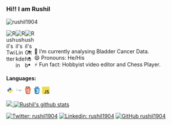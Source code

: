### Hi!! I am Rushil


<p align="left"> <img src="https://komarev.com/ghpvc/?username=rushil1904&label=Views&color=blue&style=plastic" alt="rushil1904" /> </p>


<a href="https://twitter.com/rushil1904">
  <img align="left" alt="Rushil's Twitter" width="25px" src="https://images.vexels.com/media/users/3/137419/isolated/preview/b1a3fab214230557053ed1c4bf17b46c-twitter-icon-logo-by-vexels.png" />
</a>
<a href="https://linkedin.com/in/rushil1904">
  <img align="left" alt="Rushil's Linkdein" width="25px" src="https://images.vexels.com/media/users/3/137382/isolated/preview/c59b2807ea44f0d70f41ca73c61d281d-linkedin-icon-logo-by-vexels.png" />
</a>
<a href="https://github.com/rushil1904">
  <img align="left" alt="Rushil's Github" width="25px" src="https://img.icons8.com/color/344/github--v1.png" />
</a>


<br/>
<br/>


- 🔭 I’m currently analysing Bladder Cancer Data.
- 😄 Pronouns: He/His
- ⚡ Fun fact: Hobbyist video editor and Chess Player.




**Languages:**  

<code><img height="20" src="https://raw.githubusercontent.com/github/explore/80688e429a7d4ef2fca1e82350fe8e3517d3494d/topics/python/python.png"></code>
<code><img height="20" src="https://raw.githubusercontent.com/github/explore/80688e429a7d4ef2fca1e82350fe8e3517d3494d/topics/java/java.png"></code>
<code><img height="20" src="https://raw.githubusercontent.com/github/explore/80688e429a7d4ef2fca1e82350fe8e3517d3494d/topics/html/html.png"></code>
<code><img height="20" src="https://raw.githubusercontent.com/github/explore/80688e429a7d4ef2fca1e82350fe8e3517d3494d/topics/css/css.png"></code> 
<code><img height="20" src="https://raw.githubusercontent.com/github/explore/80688e429a7d4ef2fca1e82350fe8e3517d3494d/topics/javascript/javascript.png"></code> 

<a href="https://github.com/rushil1904">
  <img src="https://github-readme-stats.vercel.app/api/top-langs/?username=rushil1904&theme=dracula&hide_langs_below=1" />
</a>
<a href="https://github.com/rushil1904">
 <img src="https://github-readme-stats.vercel.app/api?username=rushil1904&show_icons=true&theme=light&line_height=27&hide=stars,contribs&count_private=true" alt="Rushil's github stats"/>
</a>

[![Twitter: rushil1904](https://img.shields.io/twitter/follow/rushil1904?style=social)](https://twitter.com/rushil1904)
[![Linkedin: rushil1904](https://img.shields.io/badge/-rushil1904-blue?style=flat-square&logo=Linkedin&logoColor=white&link=https://www.linkedin.com/in/rushil1904/)](https://www.linkedin.com/in/rushil1904/)
[![GitHub rushil1904](https://img.shields.io/github/followers/rushil1904?label=follow&style=social)](https://github.com/rushil1904)
